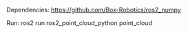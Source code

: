 Dependencies:
https://github.com/Box-Robotics/ros2_numpy

Run: ros2 run ros2_point_cloud_python point_cloud
